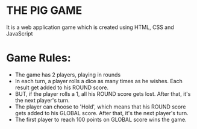 # THE PIG GAME

It is a web application game which is created using HTML, CSS and JavaScript

# Game Rules:

- The game has 2 players, playing in rounds
- In each turn, a player rolls a dice as many times as he wishes. Each result get added to his ROUND score.
- BUT, if the player rolls a 1, all his ROUND score gets lost. After that, it's the next player's turn.
- The player can choose to 'Hold', which means that his ROUND score gets added to his GLOBAL score. After that, it's the next player's turn.
- The first player to reach 100 points on GLOBAL score wins the game.

